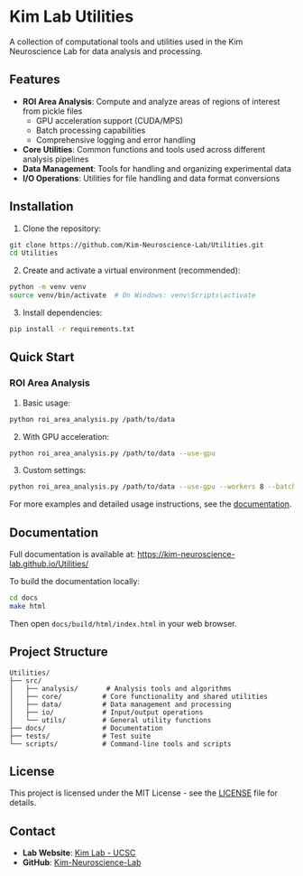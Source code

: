 # Kim Lab Utilities

A collection of computational tools and utilities used in the Kim Neuroscience Lab for data analysis and processing.

## Features

- **ROI Area Analysis**: Compute and analyze areas of regions of interest from pickle files
  - GPU acceleration support (CUDA/MPS)
  - Batch processing capabilities
  - Comprehensive logging and error handling
- **Core Utilities**: Common functions and tools used across different analysis pipelines
- **Data Management**: Tools for handling and organizing experimental data
- **I/O Operations**: Utilities for file handling and data format conversions

## Installation

1. Clone the repository:

```bash
git clone https://github.com/Kim-Neuroscience-Lab/Utilities.git
cd Utilities
```

2. Create and activate a virtual environment (recommended):

```bash
python -m venv venv
source venv/bin/activate  # On Windows: venv\Scripts\activate
```

3. Install dependencies:

```bash
pip install -r requirements.txt
```

## Quick Start

### ROI Area Analysis

1. Basic usage:

```bash
python roi_area_analysis.py /path/to/data
```

2. With GPU acceleration:

```bash
python roi_area_analysis.py /path/to/data --use-gpu
```

3. Custom settings:

```bash
python roi_area_analysis.py /path/to/data --use-gpu --workers 8 --batch-size 64
```

For more examples and detailed usage instructions, see the [documentation](https://kim-neuroscience-lab.github.io/Utilities/).

## Documentation

Full documentation is available at: https://kim-neuroscience-lab.github.io/Utilities/

To build the documentation locally:

```bash
cd docs
make html
```

Then open `docs/build/html/index.html` in your web browser.

## Project Structure

```
Utilities/
├── src/
│   ├── analysis/       # Analysis tools and algorithms
│   ├── core/          # Core functionality and shared utilities
│   ├── data/          # Data management and processing
│   ├── io/            # Input/output operations
│   └── utils/         # General utility functions
├── docs/              # Documentation
├── tests/             # Test suite
└── scripts/           # Command-line tools and scripts
```

## License

This project is licensed under the MIT License - see the [LICENSE](LICENSE) file for details.

## Contact

- **Lab Website**: [Kim Lab - UCSC](https://www.ejkimlab.com/)
- **GitHub**: [Kim-Neuroscience-Lab](https://github.com/Kim-Neuroscience-Lab)
